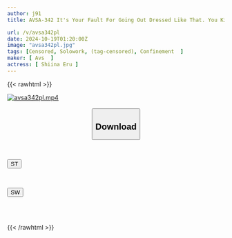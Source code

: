 ```yaml
---
author: j91
title: AVSA-342 It's Your Fault For Going Out Dressed Like That. You Kidnapped A Beautiful Girl And Exposed Her To A Disgrace. Shiina Eru

url: /v/avsa342pl
date: 2024-10-19T01:20:00Z
image: "avsa342pl.jpg"
tags: [Censored, Solowork, (tag-censored), Confinement	]
maker: [ Avs  ]
actress: [ Shiina Eru ]
---
```



{{< rawhtml >}}

<div class="video" data-videoid="wkd9OxP1z6FGrz">
    <a href="javascript:;">
        <img src="/v/avsa342pl/avsa342pl.jpg" width="WIDTH" height="HEIGHT" alt="avsa342pl.mp4" loading="lazy">
    </a>
</div>

<script type="text/javascript" src="https://j91.asia/asset/on-demand-st.js"></script>

<br>
  <link rel="stylesheet" href="https://j91.asia/asset/bs5.css">
  
  <center>
  <button class="btn btn-primary" type="button" data-bs-toggle="collapse" data-bs-target=".multi-collapse" aria-expanded="false" aria-controls="multiCollapseExample1 multiCollapseExample2"><h2>Download</h2></button></center>
</p>
<div class="row">
  <div class="col">
    <div class="collapse multi-collapse" id="multiCollapseExample1">
      <div class="card card-body">
	      	      <br>
<div class="buttons">  
<p><a href="/v/avsa342pl/st.html" target="_blank"><button class="btn-hover color-3"><i class="fa fa-download"></i> ST</button></a></p></div>
    </div>
  </div>
</div>
  <div class="col">
    <div class="collapse multi-collapse" id="multiCollapseExample2">
      <div class="card card-body">
	      <br>
<div class="buttons">
<p><a href="/v/avsa342pl/sw.html" target="_blank"><button class="btn-hover color-2"><i class="fa fa-download"></i> SW</button></a></p></div>
<br><br>
      </div>
    </div>
  </div>
</div>

{{< /rawhtml >}}